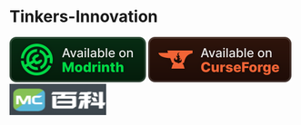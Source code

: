 # Tinkers-Innovation
<a href="https://modrinth.com/mod/tinkersinnovation" rel="Patreon">![modrinth](https://raw.githubusercontent.com/intergrav/devins-badges/1aec26abb75544baec37249f42008b2fcc0e731f/assets/cozy/available/modrinth_vector.svg)</a>
<a href="" rel="Patreon">![curseforge](https://raw.githubusercontent.com/intergrav/devins-badges/1aec26abb75544baec37249f42008b2fcc0e731f/assets/cozy/available/curseforge_vector.svg)</a>
<a href="https://www.mcmod.cn/class/14431.html" rel="Patreon"><img src="picture/mcmod.png" alt="description" width="170" height="55"></a>
